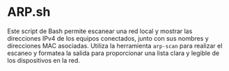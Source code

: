 # ARP.sh
Este script de Bash permite escanear una red local y mostrar las direcciones IPv4 de los equipos conectados, junto con sus nombres y direcciones MAC asociadas. Utiliza la herramienta `arp-scan` para realizar el escaneo y formatea la salida para proporcionar una lista clara y legible de los dispositivos en la red.
